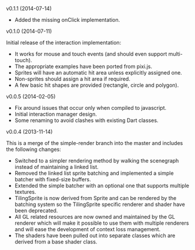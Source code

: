 v0.1.1 (2014-07-14)

* Added the missing onClick implementation.


v0.1.0 (2014-07-11)

Initial release of the interaction implementation:

* It works for mouse and touch events (and should even support multi-touch).
* The appropriate examples have been ported from pixi.js.
* Sprites will have an automatic hit area unless explicitly assigned one.
* Non-sprites should assign a hit area if required.
* A few basic hit shapes are provided (rectangle, circle and polygon).


v0.0.5 (2014-02-05)

* Fix around issues that occur only when compiled to javascript.
* Initial interaction manager design.
* Some renaming to avoid clashes with existing Dart classes.


v0.0.4 (2013-11-14)

This is a merge of the simple-render branch into the master and includes the following changes:

* Switched to a simpler rendering method by walking the scenegraph instead of maintaining a linked list.
* Removed the linked list sprite batching and implemented a simple batcher with fixed-size buffers.
* Extended the simple batcher with an optional one that supports multiple textures.
* TilingSprite is now derived from Sprite and can be rendered by the batching system so the TilingSprite specific renderer and shader have been deprecated.
* All GL related resources are now owned and maintained by the GL renderer which will make it possible to use them with multiple renderers and will ease the development of context loss management.
* The shaders have been pulled out into separate classes which are derived from a base shader class.
